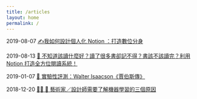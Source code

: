 ```yaml
---
title: /articles
layout: home
permalink: /
---
```


2019-08-07 [✍️我如何設計個人化 Notion ：打造數位分身](https://d26g9c7mfuzstv.cloudfront.net/ipfs/QmPKRcptz2exAL1UYFLe5LqVk9EJGVMPHbuPZSq2x2T8Pt)

2019-08-13 [📖 不知道該讀什麼好？讀了很多書卻記不得？書該不該讀完？利用 Notion 打造全方位閱讀系統！](https://d26g9c7mfuzstv.cloudfront.net/ipfs/QmUyAsTqEcTWYgqteWEp1TbAPE49d1dggb5AQMeRtuhYuS)

2019-01-07 [🍎 實驗性評測：Walter Isaacson《賈伯斯傳》](https://d26g9c7mfuzstv.cloudfront.net/ipfs/QmQ8BvDAakN8ynvQ4C8vmLyAFDSdH2eGyZMtTrRmPSVamN)

2018-12-20 [ 👩‍🎨 🤖 藝術家／設計師需要了解機器學習的三個原因](https://d26g9c7mfuzstv.cloudfront.net/ipfs/QmPYNg9KrkwiRUU3BZwNDm6JUCwYtD77yX3VNzvoFJVf6n)

